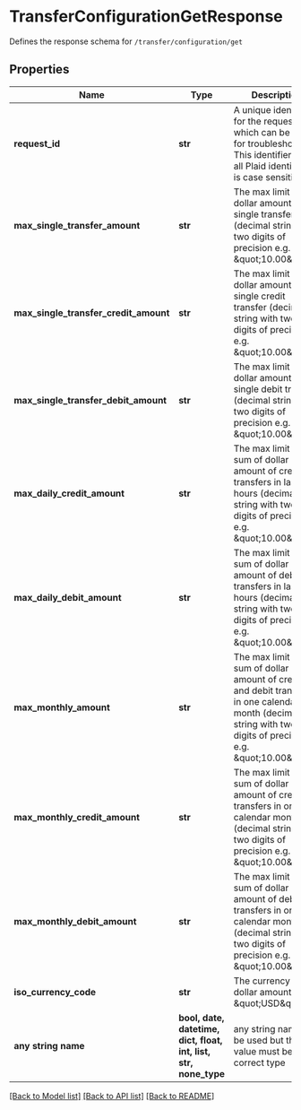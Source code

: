 # TransferConfigurationGetResponse

Defines the response schema for `/transfer/configuration/get`

## Properties
Name | Type | Description | Notes
------------ | ------------- | ------------- | -------------
**request_id** | **str** | A unique identifier for the request, which can be used for troubleshooting. This identifier, like all Plaid identifiers, is case sensitive. | 
**max_single_transfer_amount** | **str** | The max limit of dollar amount of a single transfer (decimal string with two digits of precision e.g. \&quot;10.00\&quot;). | 
**max_single_transfer_credit_amount** | **str** | The max limit of dollar amount of a single credit transfer (decimal string with two digits of precision e.g. \&quot;10.00\&quot;). | 
**max_single_transfer_debit_amount** | **str** | The max limit of dollar amount of a single debit transfer (decimal string with two digits of precision e.g. \&quot;10.00\&quot;). | 
**max_daily_credit_amount** | **str** | The max limit of sum of dollar amount of credit transfers in last 24 hours (decimal string with two digits of precision e.g. \&quot;10.00\&quot;). | 
**max_daily_debit_amount** | **str** | The max limit of sum of dollar amount of debit transfers in last 24 hours (decimal string with two digits of precision e.g. \&quot;10.00\&quot;). | 
**max_monthly_amount** | **str** | The max limit of sum of dollar amount of credit and debit transfers in one calendar month (decimal string with two digits of precision e.g. \&quot;10.00\&quot;). | 
**max_monthly_credit_amount** | **str** | The max limit of sum of dollar amount of credit transfers in one calendar month (decimal string with two digits of precision e.g. \&quot;10.00\&quot;). | 
**max_monthly_debit_amount** | **str** | The max limit of sum of dollar amount of debit transfers in one calendar month (decimal string with two digits of precision e.g. \&quot;10.00\&quot;). | 
**iso_currency_code** | **str** | The currency of the dollar amount, e.g. \&quot;USD\&quot;. | 
**any string name** | **bool, date, datetime, dict, float, int, list, str, none_type** | any string name can be used but the value must be the correct type | [optional]

[[Back to Model list]](../README.md#documentation-for-models) [[Back to API list]](../README.md#documentation-for-api-endpoints) [[Back to README]](../README.md)


